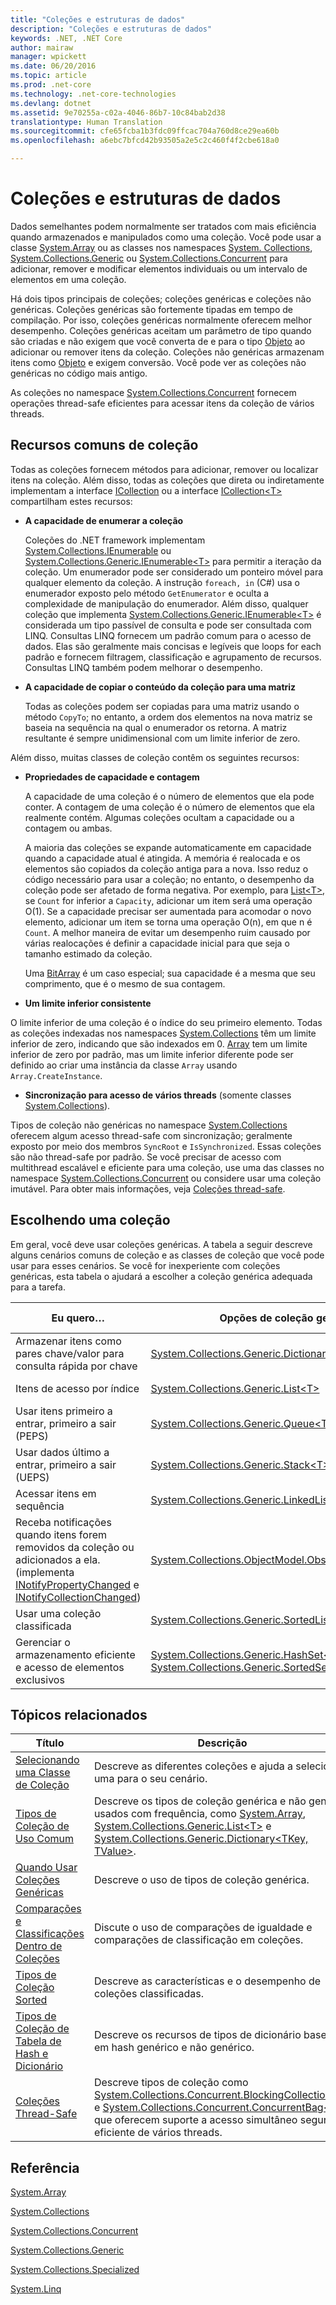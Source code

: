 ```yaml
---
title: "Coleções e estruturas de dados"
description: "Coleções e estruturas de dados"
keywords: .NET, .NET Core
author: mairaw
manager: wpickett
ms.date: 06/20/2016
ms.topic: article
ms.prod: .net-core
ms.technology: .net-core-technologies
ms.devlang: dotnet
ms.assetid: 9e70255a-c02a-4046-86b7-10c84bab2d38
translationtype: Human Translation
ms.sourcegitcommit: cfe65fcba1b3fdc09ffcac704a760d8ce29ea60b
ms.openlocfilehash: a6ebc7bfcd42b93505a2e5c2c460f4f2cbe618a0

---
```


# <a name="collections-and-data-structures"></a>Coleções e estruturas de dados

Dados semelhantes podem normalmente ser tratados com mais eficiência quando armazenados e manipulados como uma coleção. Você pode usar a classe [System.Array](https://docs.microsoft.com/dotnet/core/api/System.Array) ou as classes nos namespaces [System. Collections](https://docs.microsoft.com/dotnet/core/api/System.Collections), [System.Collections.Generic](https://docs.microsoft.com/dotnet/core/api/System.Collections.Generic) ou [System.Collections.Concurrent](https://docs.microsoft.com/dotnet/core/api/System.Collections.Concurrent) para adicionar, remover e modificar elementos individuais ou um intervalo de elementos em uma coleção.

Há dois tipos principais de coleções; coleções genéricas e coleções não genéricas. Coleções genéricas são fortemente tipadas em tempo de compilação. Por isso, coleções genéricas normalmente oferecem melhor desempenho. Coleções genéricas aceitam um parâmetro de tipo quando são criadas e não exigem que você converta de e para o tipo [Objeto](https://docs.microsoft.com/dotnet/core/api/System.Object) ao adicionar ou remover itens da coleção. Coleções não genéricas armazenam itens como [Objeto](https://docs.microsoft.com/dotnet/core/api/System.Object) e exigem conversão. Você pode ver as coleções não genéricas no código mais antigo.

As coleções no namespace [System.Collections.Concurrent](https://docs.microsoft.com/dotnet/core/api/System.Collections.Concurrent) fornecem operações thread-safe eficientes para acessar itens da coleção de vários threads.

## <a name="common-collection-features"></a>Recursos comuns de coleção

Todas as coleções fornecem métodos para adicionar, remover ou localizar itens na coleção. Além disso, todas as coleções que direta ou indiretamente implementam a interface [ICollection](https://docs.microsoft.com/dotnet/core/api/System.Collections.ICollection) ou a interface [ICollection&lt;T&gt;](https://docs.microsoft.com/dotnet/core/api/System.Collections.Generic.ICollection-1) compartilham estes recursos: 

* **A capacidade de enumerar a coleção**

   Coleções do .NET framework implementam [System.Collections.IEnumerable](https://docs.microsoft.com/dotnet/core/api/System.Collections.IEnumerable) ou [System.Collections.Generic.IEnumerable&lt;T&gt;](https://docs.microsoft.com/dotnet/core/api/System.Collections.Generic.IEnumerable-1) para permitir a iteração da coleção. Um enumerador pode ser considerado um ponteiro móvel para qualquer elemento da coleção. A instrução `foreach, in` (C#) usa o enumerador exposto pelo método `GetEnumerator` e oculta a complexidade de manipulação do enumerador. Além disso, qualquer coleção que implementa [System.Collections.Generic.IEnumerable&lt;T&gt;](https://docs.microsoft.com/dotnet/core/api/System.Collections.Generic.IEnumerable-1) é considerada um tipo passível de consulta e pode ser consultada com LINQ. Consultas LINQ fornecem um padrão comum para o acesso de dados. Elas são geralmente mais concisas e legíveis que loops for each padrão e fornecem filtragem, classificação e agrupamento de recursos. Consultas LINQ também podem melhorar o desempenho.
    
* **A capacidade de copiar o conteúdo da coleção para uma matriz**

   Todas as coleções podem ser copiadas para uma matriz usando o método `CopyTo`; no entanto, a ordem dos elementos na nova matriz se baseia na sequência na qual o enumerador os retorna. A matriz resultante é sempre unidimensional com um limite inferior de zero.
    
Além disso, muitas classes de coleção contêm os seguintes recursos:

* **Propriedades de capacidade e contagem**

   A capacidade de uma coleção é o número de elementos que ela pode conter. A contagem de uma coleção é o número de elementos que ela realmente contém. Algumas coleções ocultam a capacidade ou a contagem ou ambas.
    
   A maioria das coleções se expande automaticamente em capacidade quando a capacidade atual é atingida. A memória é realocada e os elementos são copiados da coleção antiga para a nova. Isso reduz o código necessário para usar a coleção; no entanto, o desempenho da coleção pode ser afetado de forma negativa. Por exemplo, para [List&lt;T&gt;](https://docs.microsoft.com/dotnet/core/api/System.Collections.Generic.List-1), se `Count` for inferior a `Capacity`, adicionar um item será uma operação O(1). Se a capacidade precisar ser aumentada para acomodar o novo elemento, adicionar um item se torna uma operação O(n), em que n é `Count`. A melhor maneira de evitar um desempenho ruim causado por várias realocações é definir a capacidade inicial para que seja o tamanho estimado da coleção. 
    
   Uma [BitArray](https://docs.microsoft.com/dotnet/core/api/System.Collections.BitArray) é um caso especial; sua capacidade é a mesma que seu comprimento, que é o mesmo de sua contagem.
    
*   **Um limite inferior consistente**

   O limite inferior de uma coleção é o índice do seu primeiro elemento. Todas as coleções indexadas nos namespaces [System.Collections](https://docs.microsoft.com/dotnet/core/api/System.Collections) têm um limite inferior de zero, indicando que são indexados em 0. [Array](https://docs.microsoft.com/dotnet/core/api/System.Array) tem um limite inferior de zero por padrão, mas um limite inferior diferente pode ser definido ao criar uma instância da classe `Array` usando `Array.CreateInstance`.

*   **Sincronização para acesso de vários threads** (somente classes [System.Collections](https://docs.microsoft.com/dotnet/core/api/System.Collections)).

   Tipos de coleção não genéricas no namespace [System.Collections](https://docs.microsoft.com/dotnet/core/api/System.Collections) oferecem algum acesso thread-safe com sincronização; geralmente exposto por meio dos membros `SyncRoot` e `IsSynchronized`. Essas coleções são não thread-safe por padrão. Se você precisar de acesso com multithread escalável e eficiente para uma coleção, use uma das classes no namespace [System.Collections.Concurrent](https://docs.microsoft.com/dotnet/core/api/System.Collections.Concurrent) ou considere usar uma coleção imutável. Para obter mais informações, veja [Coleções thread-safe](threadsafe/index.md).    
    
## <a name="choosing-a-collection"></a>Escolhendo uma coleção 

Em geral, você deve usar coleções genéricas. A tabela a seguir descreve alguns cenários comuns de coleção e as classes de coleção que você pode usar para esses cenários. Se você for inexperiente com coleções genéricas, esta tabela o ajudará a escolher a coleção genérica adequada para a tarefa.

Eu quero… | Opções de coleção genérica | Opções de coleção não genérica
---------- | ---------------------------- | --------------------------------
Armazenar itens como pares chave/valor para consulta rápida por chave | [System.Collections.Generic.Dictionary&lt;TKey, TValue&gt;](https://docs.microsoft.com/dotnet/core/api/System.Collections.Generic.Dictionary-2) | [Tabela de hash](https://docs.microsoft.com/dotnet/core/api/System.Collections.Hashtable)
Itens de acesso por índice | [System.Collections.Generic.List&lt;T&gt;](https://docs.microsoft.com/dotnet/core/api/System.Collections.Generic.List-1) | [System.Array](https://docs.microsoft.com/dotnet/core/api/System.Array), [System.Collections.ArrayList](https://docs.microsoft.com/dotnet/core/api/System.Collections.ArrayList)
Usar itens primeiro a entrar, primeiro a sair (PEPS) | [System.Collections.Generic.Queue&lt;T&gt;](https://docs.microsoft.com/dotnet/core/api/System.Collections.Generic.Queue-1) | [System.Collections.Queue](https://docs.microsoft.com/dotnet/core/api/System.Collections.Queue)
Usar dados último a entrar, primeiro a sair (UEPS) | [System.Collections.Generic.Stack&lt;T&gt;](https://docs.microsoft.com/dotnet/core/api/System.Collections.Generic.Stack-1) | [System.Collections.Stack](https://docs.microsoft.com/dotnet/core/api/System.Collections.Stack)
Acessar itens em sequência | [System.Collections.Generic.LinkedList&lt;T&gt;](https://docs.microsoft.com/dotnet/core/api/System.Collections.Generic.LinkedList-1) | Nenhuma recomendação
Receba notificações quando itens forem removidos da coleção ou adicionados a ela. (implementa [INotifyPropertyChanged](https://docs.microsoft.com/dotnet/core/api/System.ComponentModel.INotifyPropertyChanged) e [INotifyCollectionChanged](https://docs.microsoft.com/dotnet/core/api/System.Collections.Specialized.INotifyCollectionChanged)) | [System.Collections.ObjectModel.ObservableCollection&lt;T&gt;](https://docs.microsoft.com/dotnet/core/api/System.Collections.ObjectModel.ObservableCollection-1) | Nenhuma recomendação
Usar uma coleção classificada | [System.Collections.Generic.SortedList&lt;TKey, TValue&gt;](https://docs.microsoft.com/dotnet/core/api/System.Collections.Generic.SortedList-2) | [System.Collections.SortedList](https://docs.microsoft.com/dotnet/core/api/System.Collections.SortedList)
Gerenciar o armazenamento eficiente e acesso de elementos exclusivos | [System.Collections.Generic.HashSet&lt;T&gt;](https://docs.microsoft.com/dotnet/core/api/System.Collections.Generic.HashSet-1), [System.Collections.Generic.SortedSet&lt;T&gt;](https://docs.microsoft.com/dotnet/core/api/System.Collections.Generic.SortedSet-1) | Nenhuma recomendação

## <a name="related-topics"></a>Tópicos relacionados

Título | Descrição
----- | -----------
[Selecionando uma Classe de Coleção](selecting-a-collection-class.md) | Descreve as diferentes coleções e ajuda a selecionar uma para o seu cenário.
[Tipos de Coleção de Uso Comum](commonly-used-collection-types.md) | Descreve os tipos de coleção genérica e não genérica usados com frequência, como [System.Array](https://docs.microsoft.com/dotnet/core/api/System.Array), [System.Collections.Generic.List&lt;T&gt;](https://docs.microsoft.com/dotnet/core/api/System.Collections.Generic.List-1) e [System.Collections.Generic.Dictionary&lt;TKey, TValue&gt;](https://docs.microsoft.com/dotnet/core/api/System.Collections.Generic.Dictionary-2). 
[Quando Usar Coleções Genéricas](when-to-use-generic-collections.md) | Descreve o uso de tipos de coleção genérica.
[Comparações e Classificações Dentro de Coleções](comparisons-and-sorts-within-collections.md) | Discute o uso de comparações de igualdade e comparações de classificação em coleções.
[Tipos de Coleção Sorted](sorted-collection-types.md) | Descreve as características e o desempenho de coleções classificadas.
[Tipos de Coleção de Tabela de Hash e Dicionário](hashtable-and-dictionary-collection-types.md) | Descreve os recursos de tipos de dicionário baseado em hash genérico e não genérico.
[Coleções Thread-Safe](threadsafe/index.md) | Descreve tipos de coleção como [System.Collections.Concurrent.BlockingCollection&lt;T&gt;](https://docs.microsoft.com/dotnet/core/api/System.Collections.Concurrent.BlockingCollection-1) e [System.Collections.Concurrent.ConcurrentBag&lt;T&gt;](https://docs.microsoft.com/dotnet/core/api/System.Collections.Concurrent.ConcurrentBag-1) que oferecem suporte a acesso simultâneo seguro e eficiente de vários threads.

## <a name="reference"></a>Referência

[System.Array](https://docs.microsoft.com/dotnet/core/api/System.Array)

[System.Collections](https://docs.microsoft.com/dotnet/core/api/System.Collections)

[System.Collections.Concurrent](https://docs.microsoft.com/dotnet/core/api/System.Collections.Concurrent)

[System.Collections.Generic](https://docs.microsoft.com/dotnet/core/api/System.Collections.Generic)

[System.Collections.Specialized](https://docs.microsoft.com/dotnet/core/api/System.Collections.Specialized)

[System.Linq](https://docs.microsoft.com/dotnet/core/api/System.Linq)
  



<!--HONumber=Nov16_HO3-->


